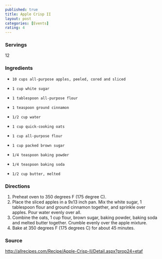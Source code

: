 ```yaml
---
published: true
title: Apple Crisp II 
layout: post
categories: [Events]
rating: 4
---
```

### Servings
12

### Ingredients
-     10 cups all-purpose apples, peeled, cored and sliced
-     1 cup white sugar
-     1 tablespoon all-purpose flour
-     1 teaspoon ground cinnamon
-     1/2 cup water
     
-     1 cup quick-cooking oats
-     1 cup all-purpose flour
-     1 cup packed brown sugar
-     1/4 teaspoon baking powder
-     1/4 teaspoon baking soda
-     1/2 cup butter, melted


### Directions
1. Preheat oven to 350 degrees F (175 degree C).
2. Place the sliced apples in a 9x13 inch pan. Mix the white sugar, 1 tablespoon flour and ground cinnamon together, and sprinkle over apples. Pour water evenly over all.
3. Combine the oats, 1 cup flour, brown sugar, baking powder, baking soda and melted butter together. Crumble evenly over the apple mixture.
4. Bake at 350 degrees F (175 degrees C) for about 45 minutes.

### Source
<a href="http://allrecipes.com/Recipe/Apple-Crisp-II/Detail.aspx?prop24=etaf" target="new">http://allrecipes.com/Recipe/Apple-Crisp-II/Detail.aspx?prop24=etaf</a>
